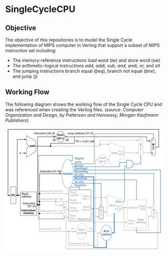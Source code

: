 # SingleCycleCPU

## Objective

The objective of this repositories is to model the Single Cycle implementation of MIPS computer in Verilog that support a subset of MIPS instruction set including:
* The memory-reference instructions load word (*lw*) and store word (*sw*)
* The arithmetic-logical instructions *add, addi, sub, and, andi, or,* and *slt*
* The jumping instructions branch equal (*beq*), branch not equal (*bne*), and jump (*j*)

## Working Flow

The following diagram shows the working flow of the Single Cycle CPU and was referenced when creating the Verilog files. (*source: Computer Organization and Design, by Patterson and Hennessy, Morgan Kaufmann Publishers*)

![SingleCycle](https://github.com/JYBian/SingleCycleCPU/blob/master/SingleCycleCPU.png)

